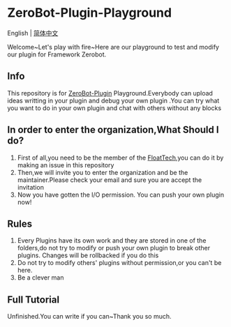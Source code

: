 # ZeroBot-Plugin-Playground
English | [简体中文](https://github.com/FloatTech/ZeroBot-Plugin-Playground/blob/main/README.md)

Welcome~Let's play with fire~Here are our playground to test and modify our plugin for Framework Zerobot.

## Info

This repository is for [ZeroBot-Plugin](https://github.com/FloatTech/ZeroBot-Plugin) Playground.Everybody can upload ideas writting in your plugin and debug your own plugin .You can try what you want to do in your own plugin and chat with others without any blocks

## In order to enter the organization,What Should I  do?

1. First of all,you need to be the member of the [FloatTech](https://github.com/FloatTech),you can do it by making an issue in this repository
2. Then,we will invite you to enter the organization and be the maintainer.Please check your email and sure you are accept the invitation
3. Now you have gotten the I/O permission. You can push your own plugin now!

## Rules

1. Every Plugins have its own work and they are stored in one of the folders,do not try to modify or push your own plugin to break other plugins. Changes will be rollbacked if you do this
2. Do not try to modify others' plugins without permission,or you can't be here.
3. Be a clever man

## Full Tutorial

Unfinished.You can write if you can~Thank you so much.
